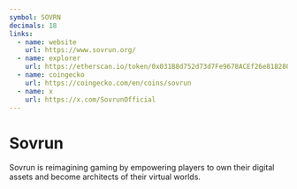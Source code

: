 ```yaml
---
symbol: SOVRN
decimals: 18
links:
  - name: website
    url: https://www.sovrun.org/
  - name: explorer
    url: https://etherscan.io/token/0x031B8d752d73d7Fe9678ACEf26e818280D0646b4
  - name: coingecko
    url: https://coingecko.com/en/coins/sovrun
  - name: x
    url: https://x.com/SovrunOfficial
---
```


# Sovrun

Sovrun is reimagining gaming by empowering players to own their digital assets and become architects of their virtual worlds.
